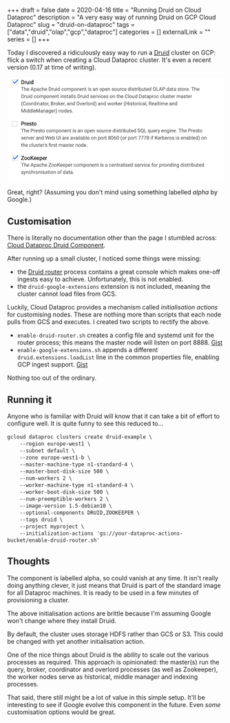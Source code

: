 +++ 
draft = false
date = 2020-04-16
title = "Running Druid on Cloud Dataproc"
description = "A very easy way of running Druid on GCP Cloud Dataproc"
slug = "druid-on-dataproc"
tags = ["data","druid","olap","gcp","dataproc"]
categories = []
externalLink = ""
series = []
+++

Today I discovered a ridiculously easy way to run a [Druid](https://druid.io) cluster on GCP: flick a switch when creating a Cloud Dataproc cluster. It's even a recent version (0.17 at time of writing).

![Component](components.png)

Great, right? (Assuming you don't mind using something labelled _alpha_ by Google.)

## Customisation
There is literally no documentation other than the page I stumbled across: [Cloud Dataproc Druid Component](https://cloud.google.com/dataproc/docs/concepts/components/druid).

After running up a small cluster, I noticed some things were missing:
- the [Druid router](https://druid.apache.org/docs/latest/design/router.html) process contains a great console which makes one-off ingests easy to achieve. Unfortunately, this is not enabled.
- the `druid-google-extensions` extension is not included, meaning the cluster cannot load files from GCS.

Luckily, Cloud Dataproc provides a mechanism called _initialisation actions_ for customising nodes. These are nothing more than scripts that each node pulls from GCS and executes. I created two scripts to rectify the above.

- `enable-druid-router.sh` creates a config file and systemd unit for the router process; this means the master node will listen on port 8888. [Gist](https://gist.github.com/AlexJReid/1f0cc59d31a2ac8ff1e69d2c756a098c)
- `enable-google-extensions.sh` appends a different `druid.extensions.loadList` line in the common properties file, enabling GCP ingest support. [Gist](https://gist.github.com/AlexJReid/1684106b2118dfa69f98b68345cad634)

Nothing too out of the ordinary.

## Running it
Anyone who is famiilar with Druid will know that it can take a bit of effort to configure well. It is quite funny to see this reduced to...

```
gcloud dataproc clusters create druid-example \
    --region europe-west1 \
    --subnet default \
    --zone europe-west1-b \
    --master-machine-type n1-standard-4 \
    --master-boot-disk-size 500 \
    --num-workers 2 \
    --worker-machine-type n1-standard-4 \
    --worker-boot-disk-size 500 \
    --num-preemptible-workers 2 \
    --image-version 1.5-debian10 \
    --optional-components DRUID,ZOOKEEPER \
    --tags druid \
    --project myproject \
    --initialization-actions 'gs://your-dataproc-actions-bucket/enable-druid-router.sh'
```

## Thoughts
The component is labelled alpha, so could vanish at any time. It isn't really doing anything clever, it just means that Druid is part of the standard image for all Dataproc machines. It is ready to be used in a few minutes of provisioning a cluster.

The above initialisation actions are brittle because I'm assuming Google won't change where they install Druid.

By default, the cluster uses storage HDFS rather than GCS or S3. This could be changed with yet another initialisation action.

One of the nice things about Druid is the ability to scale out the various processes as required. This approach is opinionated: the master(s) run the query, broker, coordinator and overlord processes (as well as Zookeeper), the worker nodes serve as historical, middle manager and indexing processes. 

That said, there still might be a lot of value in this simple setup. It'll be interesting to see if Google evolve this component in the future. Even _some_ customisation options would be great.